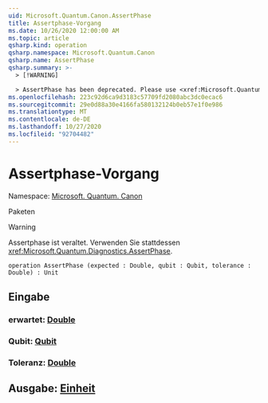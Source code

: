 ```yaml
---
uid: Microsoft.Quantum.Canon.AssertPhase
title: Assertphase-Vorgang
ms.date: 10/26/2020 12:00:00 AM
ms.topic: article
qsharp.kind: operation
qsharp.namespace: Microsoft.Quantum.Canon
qsharp.name: AssertPhase
qsharp.summary: >-
  > [!WARNING]

  > AssertPhase has been deprecated. Please use <xref:Microsoft.Quantum.Diagnostics.AssertPhase> instead.
ms.openlocfilehash: 223c92d6ca9d3183c57709fd2080abc3dc0ecac6
ms.sourcegitcommit: 29e0d88a30e4166fa580132124b0eb57e1f0e986
ms.translationtype: MT
ms.contentlocale: de-DE
ms.lasthandoff: 10/27/2020
ms.locfileid: "92704482"
---
```

# <a name="assertphase-operation"></a>Assertphase-Vorgang

Namespace: [Microsoft. Quantum. Canon](xref:Microsoft.Quantum.Canon)

Paketen [](https://nuget.org/packages/)


> [!WARNING]
> Assertphase ist veraltet. Verwenden Sie stattdessen <xref:Microsoft.Quantum.Diagnostics.AssertPhase>.



```qsharp
operation AssertPhase (expected : Double, qubit : Qubit, tolerance : Double) : Unit
```


## <a name="input"></a>Eingabe

### <a name="expected--double"></a>erwartet: [Double](xref:microsoft.quantum.lang-ref.double)




### <a name="qubit--qubit"></a>Qubit: [Qubit](xref:microsoft.quantum.lang-ref.qubit)




### <a name="tolerance--double"></a>Toleranz: [Double](xref:microsoft.quantum.lang-ref.double)





## <a name="output--unit"></a>Ausgabe: [Einheit](xref:microsoft.quantum.lang-ref.unit)

